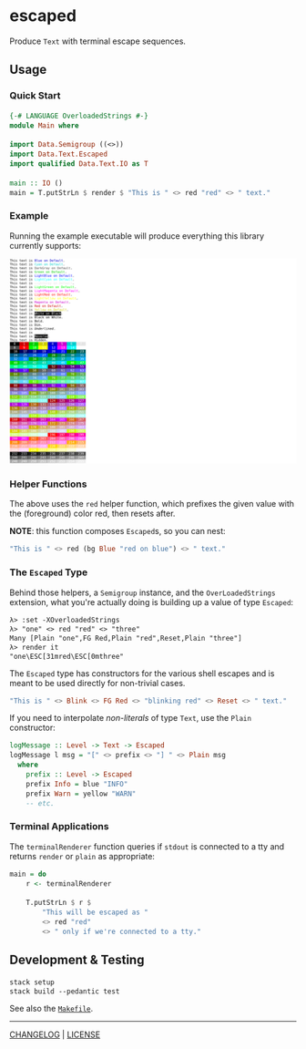 # escaped

Produce `Text` with terminal escape sequences.

## Usage

### Quick Start

```hs
{-# LANGUAGE OverloadedStrings #-}
module Main where

import Data.Semigroup ((<>))
import Data.Text.Escaped
import qualified Data.Text.IO as T

main :: IO ()
main = T.putStrLn $ render $ "This is " <> red "red" <> " text."
```

### Example

Running the example executable will produce everything this library currently
supports:

![Example](./example.png)

### Helper Functions

The above uses the `red` helper function, which prefixes the given value with
the (foreground) color red, then resets after.

**NOTE**: this function composes `Escaped`s, so you can nest:

```hs
"This is " <> red (bg Blue "red on blue") <> " text."
```

### The `Escaped` Type

Behind those helpers, a `Semigroup` instance, and the `OverLoadedStrings`
extension, what you're actually doing is building up a value of type `Escaped`:

```console
λ> :set -XOverloadedStrings
λ> "one" <> red "red" <> "three"
Many [Plain "one",FG Red,Plain "red",Reset,Plain "three"]
λ> render it
"one\ESC[31mred\ESC[0mthree"
```

The `Escaped` type has constructors for the various shell escapes and is meant
to be used directly for non-trivial cases.

```hs
"This is " <> Blink <> FG Red <> "blinking red" <> Reset <> " text."
```

If you need to interpolate *non-literals* of type `Text`, use the `Plain`
constructor:

```hs
logMessage :: Level -> Text -> Escaped
logMessage l msg = "[" <> prefix <> "] " <> Plain msg
  where
    prefix :: Level -> Escaped
    prefix Info = blue "INFO"
    prefix Warn = yellow "WARN"
    -- etc.
```

### Terminal Applications

The `terminalRenderer` function queries if `stdout` is connected to a tty and
returns `render` or `plain` as appropriate:

```hs
main = do
    r <- terminalRenderer

    T.putStrLn $ r $
        "This will be escaped as "
        <> red "red"
        <> " only if we're connected to a tty."
```

## Development & Testing

```console
stack setup
stack build --pedantic test
```

See also the [`Makefile`](./Makefile).

---

[CHANGELOG](./CHANGELOG.md) | [LICENSE](./LICENSE)
